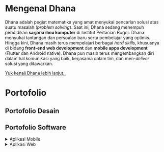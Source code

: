 # Mengenal Dhana

Dhana adalah pegiat matematika yang amat menyukai pencarian solusi atas suatu masalah (*problem solving*). Saat ini, Dhana sedang menempuh pendidikan **sarjana ilmu komputer** di Institut Pertanian Bogor. Dhana menyukai tantangan dan persoalan baru serta pembelajar yang optimis. Hingga kini, Dhana masih terus mempelajari berbagai *hard skills*, khususnya di bidang **front-end web development** dan **mobile apps development** (Flutter dan Android native). Dhana pun masih terus mengembangkan diri dalam hal komunikasi yang baik, kerjasama dalam tim, dan men-*deliver* solusi yang ditawarkan. 

[Yuk kenali Dhana lebih lanjut..](https://ddhira123.github.io/resume)

# Portofolio

## Portofolio Desain

## Portofolio Software

<details>
    <summary> Aplikasi Mobile    
    </summary>
    
    <ol>
        <li><a href="https://github.com/ddhira123/RPL">Dokmas (Dokumen Masyarakat)</a>, dikembangkan dengan <strong>Flutter, Firebase</strong></li>
        <li><a href="https://github.com/ddhira123/Android_Resep">Resep Masakan Indonesia</a>, dikembangkan dengan <strong>Android Studio (native), Java</strong></li>
        <li><a href="https://github.com/friskameilani/SCB-for-Parents">SCB for Parents</a>, dikembangkan dengan <strong>Flutter</strong></li>
    </ol>
  
</details>

<details> 
    <summary> Aplikasi Web</summary>
    
    <ol>
        <li><a href="https://ddhira123.github.io/learn-angular-jhu/Module1-solution/">Lunch Checker</a>, dikembangkan dengan <strong>AngularJS</strong></li>
        <li><a href="https://ddhira123.github.io/learn_web_fe/index.html">Food Finder</a>, dikembangkan dengan <strong>NodeJS, AJAX, ES6</strong></li>
    </ol>
  
</details>
